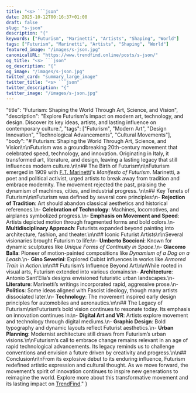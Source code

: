 ```yaml
---
title: "<s> ```json"
date: 2025-10-12T00:16:37+01:00
draft: false
slug: "s-json"
description: "{"
keywords: ["Futurism", "Marinetti", "Artists", "Shaping", "World"]
tags: ["Futurism", "Marinetti", "Artists", "Shaping", "World"]
featured_image: "/images/s-json.jpg"
canonicalURL: "https://www.trendfind.online/posts/s-json/"
og_title: "<s> ```json"
og_description: "{"
og_image: "/images/s-json.jpg"
twitter_card: "summary_large_image"
twitter_title: "<s> ```json"
twitter_description: "{"
twitter_image: "/images/s-json.jpg"
---
```


"title": "Futurism: Shaping the World Through Art, Science, and Vision",
"description": "Explore Futurism's impact on modern art, technology, and design. Discover its key ideas, artists, and lasting influence on contemporary culture.",
"tags": ["Futurism", "Modern Art", "Design Innovation", "Technological Advancements", "Cultural Movements"],
"body": "# Futurism: Shaping the World Through Art, Science, and Vision\n\nFuturism was a groundbreaking 20th-century movement that celebrated speed, technology, and innovation. Originating in Italy, it transformed art, literature, and design, leaving a lasting legacy that still influences modern culture.\n\n## The Birth of Futurism\n\nFuturism emerged in 1909 with [F.T. Marinetti](https://www.britannica.com/biography/Filippo-Tommaso-Marinetti)'s *Manifesto of Futurism*. Marinetti, a poet and political activist, urged artists to break away from tradition and embrace modernity. The movement rejected the past, praising the dynamism of machines, cities, and industrial progress. \n\n## Key Tenets of Futurism\n\nFuturism was defined by several core principles:\n- **Rejection of Tradition**: Art should abandon classical aesthetics and historical references.\n- **Celebration of Technology**: Machines, locomotives, and airplanes symbolized progress.\n- **Emphasis on Movement and Speed**: Artists depicted motion through fragmented forms and bold colors.\n- **Multidisciplinary Approach**: Futurists expanded beyond painting into architecture, fashion, and theater.\n\n## Iconic Futurist Artists\n\nSeveral visionaries brought Futurism to life:\n- **Umberto Boccioni**: Known for dynamic sculptures like *Unique Forms of Continuity in Space*.\n- **Giacomo Balla**: Pioneer of motion-painted compositions like *Dynamism of a Dog on a Leash*.\n- **Gino Severini**: Explored Cubist influences in works like *Armored Train in Action*.\n\n## Futurism’s Influence Beyond Art\n\nWhile rooted in visual arts, Futurism extended into various domains:\n- **Architecture**: Antonio Sant’Elia’s designs envisioned futuristic urban landscapes.\n- **Literature**: Marinetti’s writings incorporated rapid, aggressive prose.\n- **Politics**: Some ideas aligned with Fascist ideology, though many artists dissociated later.\n- **Technology**: The movement inspired early design principles for automobiles and aeronautics.\n\n## The Legacy of Futurism\n\nFuturism’s bold vision continues to resonate today. Its emphasis on innovation continues in:\n- **Digital Art and VR**: Artists explore movement and technology through digital mediums.\n- **Graphic Design**: Bold typography and dynamic layouts reflect Futurist aesthetics.\n- **Urban Planning**: Modernist architecture still draws from Futurism’s urban visions.\n\nFuturism’s call to embrace change remains relevant in an age of rapid technological advancements. Its legacy reminds us to challenge conventions and envision a future driven by creativity and progress.\n\n## Conclusion\n\nFrom its explosive debut to its enduring influence, Futurism redefined artistic expression and cultural thought. As we move forward, the movement’s spirit of innovation continues to inspire new generations to reimagine the world. Explore more about this transformative movement and its lasting impact on [TrendFind](https://trendfind.com)."
}
```